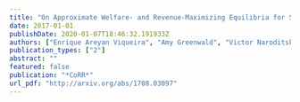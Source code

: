 ```yaml
---
title: "On Approximate Welfare- and Revenue-Maximizing Equilibria for Size-Interchangeable Bidders"
date: 2017-01-01
publishDate: 2020-01-07T18:46:32.191933Z
authors: ["Enrique Areyan Viqueira", "Amy Greenwald", "Victor Naroditskiy"]
publication_types: ["2"]
abstract: ""
featured: false
publication: "*CoRR*"
url_pdf: "http://arxiv.org/abs/1708.03097"
---
```


